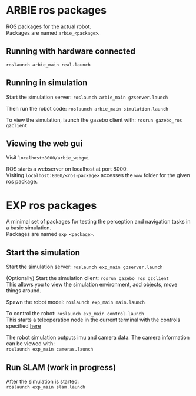 # ARBIE ros packages

ROS packages for the actual robot.  
Packages are named `arbie_<package>`. 

## Running with hardware connected

`roslaunch arbie_main real.launch`

## Running in simulation

Start the simulation server: `roslaunch arbie_main gzserver.launch`

Then run the robot code: `roslaunch arbie_main simulation.launch`

To view the simulation, launch the gazebo client with: `rosrun gazebo_ros gzclient`

## Viewing the web gui

Visit `localhost:8000/arbie_webgui`

ROS starts a webserver on localhost at port 8000.  
Visiting `localhost:8000/<ros-package>` accesses the `www` folder for the given ros package.  

# EXP ros packages

A minimal set of packages for testing the perception and navigation tasks in a basic simulation.  
Packages are named `exp_<package>`.

## Start the simulation

Start the simulation server: `roslaunch exp_main gzserver.launch`

(Optionally) Start the simulation client: `rosrun gazebo_ros gzclient`  
This allows you to view the simulation environment, add objects, move things around.

Spawn the robot model: `roslaunch exp_main main.launch`

To control the robot: `roslaunch exp_main control.launch`  
This starts a teleoperation node in the current terminal with the controls specified [here](https://github.com/ros-teleop/teleop_twist_keyboard)

The robot simulation outputs imu and camera data. The camera information can be viewed with:  
`roslaunch exp_main cameras.launch`

## Run SLAM (work in progress)

After the simulation is started:  
`roslaunch exp_main slam.launch`
